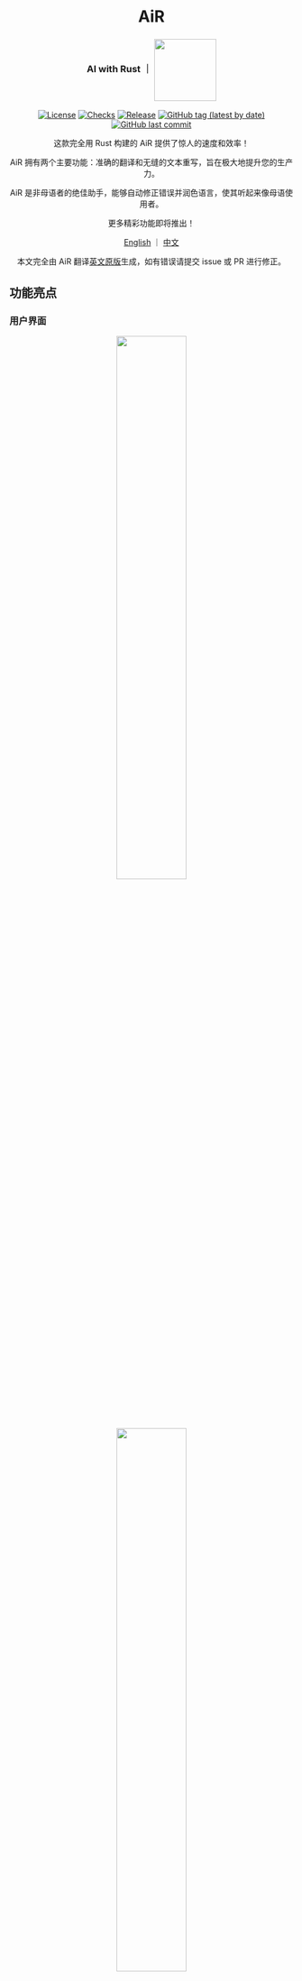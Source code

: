 <div align="center">

# AiR
<h3>AI with Rust ｜ <img align="center" height="110" src="asset/icon.png"></h3>

[![License](https://img.shields.io/badge/License-GPLv3-blue.svg)](https://www.gnu.org/licenses/gpl-3.0)
[![Checks](https://github.com/hack-ink/air/actions/workflows/checks.yml/badge.svg?branch=main)](https://github.com/hack-ink/air/actions/workflows/checks.yml)
[![Release](https://github.com/hack-ink/air/actions/workflows/release.yml/badge.svg)](https://github.com/hack-ink/air/actions/workflows/release.yml)
[![GitHub tag (latest by date)](https://img.shields.io/github/v/tag/hack-ink/air)](https://github.com/hack-ink/air/tags)
[![GitHub last commit](https://img.shields.io/github/last-commit/hack-ink/air?color=red&style=plastic)](https://github.com/hack-ink/air)

这款完全用 Rust 构建的 AiR 提供了惊人的速度和效率！

AiR 拥有两个主要功能：准确的翻译和无缝的文本重写，旨在极大地提升您的生产力。

AiR 是非母语者的绝佳助手，能够自动修正错误并润色语言，使其听起来像母语使用者。

更多精彩功能即将推出！

[English](README.md) ｜ [中文](README-zh-CN.md)

本文完全由 AiR 翻译[英文原版](README.md)生成，如有错误请提交 issue 或 PR 进行修正。
</div>


## 功能亮点
### 用户界面
<div align="center"><img src="demo/ui-1.png" width="49.7%"/> <img src="demo/ui-2.png" width="49.7%"/></div>

### 直接重写
![rewrite-directly](demo/rewrite-directly.gif)

### 直接翻译
![translate-directly](demo/translate-directly.gif)


## 状态
- **操作系统**
  - [x] **macOS**
  - [x] **Windows**
  - [ ] **Unix**
- **功能**
  - [x] **深色/浅色主题**
  - [x] **重写**
  - [x] **直接重写**
  - [x] **翻译**
  - [x] **直接翻译**
  - [ ] **重构代码** (即将推出)
  - [ ] **光学字符识别** (已计划)
  - [ ] **文字转语音** (已计划)


## 用法
### 安装
#### 从源代码构建
```sh
# 克隆仓库。
git clone https://github.com/hack-ink/air
cd air

# 要在 macOS 和 Unix 上安装 Rust，请运行以下命令。
#
# 要在 Windows 上安装 Rust，请从 `https://rustup.rs` 下载并运行安装程序。
curl --proto '=https' --tlsv1.2 -sSf https://sh.rustup.rs | sh -s -- --default-toolchain stable

# 安装必要的依赖项。(仅限 Unix 系统)
# 以 Ubuntu 为例，这实际上取决于你的发行版。
sudo apt-get update
sudo apt-get install libasound2-dev libxdo-dev

# 构建项目后，二进制文件将位于 `target/release/air`。
cargo build --release

# 如果您是 macOS 用户并且想拥有一个 `AiR.app`，请运行以下命令。
# 安装 `cargo-bundle` 将二进制文件打包成应用程序。
cargo install cargo-bundle
# 构建应用程序后，它将位于 `target/release/bundle/osx/AiR.app`。
cargo bundle --release
```

#### 下载预构建二进制文件
- **macOS** 与 **Windows**
  - 从 [GitHub Releases](https://github.com/hack-ink/air/releases/latest) 下载最新的预构建二进制文件。
- **Unix**
  - 已计划

### 配置
#### 打开来自未识别开发者的 Mac 应用程序 (仅限 macOS)
当您第一次打开应用时，您会看到以下消息：

`“AiR” 无法打开，因为无法验证开发者。`

由于我不是认证开发者，您需要允许该应用在您的 Mac 上运行。

请请我喝杯咖啡，以便我能获得一个 Apple 开发者证书。 😄

1. `打开“系统偏好设置” -> “隐私与安全性”。`
2. `请向下滚动到 ‘“AiR” 因不是来自已识别的开发者而被阻止使用’ 部分。`
3. `点击 “仍然打开”。`

相关资源：
- [打开来自未识别开发者的 Mac 应用程序 (support.apple.com)](https://support.apple.com/en-hk/guide/mac-help/mh40616/mac)
- [如何打开来自未识别开发者的 Mac 应用程序 (macworld.com)](https://www.macworld.com/article/672947/how-to-open-a-mac-app-from-an-unidentified-developer.html)

#### 获取系统辅助功能权限 (仅限 macOS)
要控制键盘并使用系统剪贴板进行数据读写，
AiR 必须获得系统辅助功能权限。

1. `打开 “系统设置” -> “隐私与安全” -> “辅助功能”。`
2. `点击 “+” 按钮，然后添加 “AiR.app” 或 “air” 二进制文件。`

#### 设置
你可以通过导航到 “设置” 面板来配置设置。

- 通用
  - 字体大小
  - 失去焦点时隐藏：当应用程序失去焦点时隐藏它。
  - 激活的功能：使用非直接功能时启用的功能。
- AI
  - API 基础：AI API 的基本 URL。确保不要忘记 `v1` 部分。(例如：https://api.openai.com/v1)。
  - API 密钥：AI API 密钥。
  - 模型：AI 模型。
  - 温度：人工智能的不可预测性。
- 翻译
  - 语言 A：您希望从/向 B 翻译的语言。
  - 语言 B：您希望从/向 A 翻译的语言。
- 快捷键
  - 重写​
  - 直接重写​
  - 翻译​
  - 直接翻译
- 开发
  - 日志级别

AiR目前正在进行大量开发，并非所有设置都会在用户界面中始终可用。

然而，所有设置始终可以在设置文件中找到。

设置文件的位置因操作系统而异。
- `~/Library/Application\ Support/AiR/setting.toml` (macOS)
- `C:\Users\<username>\AppData\Roaming\hack.ink\AiR\setting.toml` (Windows)
- `~/.config/AiR/setting.toml` (Unix)

#### 交互
在输入区域中键入文本，然后在 macOS 上按 `META+ENTER` 或在其他操作系统上按 `CTRL+ENTER` 以触发相应的功能。

您还可以选择文本并使用快捷键直接对选定的文本应用相应的功能。

### 更新
正在开发自动更新功能。

目前，您可以通过重复安装步骤手动更新应用程序。

#### 重新获得系统访问权限 (仅适用于macOS)
1. `按照 “获取系统访问权限” 部分找到 “AiR.app” 或 “air” 二进制文件。`
2. `点击 “-” 按钮以移除现有权限，然后点击 “+” 按钮重新添加权限。`


## 开发
### 架构
<div align="center">

```mermaid
graph TD
    A[AiR]
    A --> B[组件]
    A --> C[操作系统]
    A --> D[服务]
    A --> E[状态]
    A --> F[用户界面]
    B --> B1[数据结构]
    C --> C1[macOS/Unix/Windows]
    D --> D1[后台进程]
    E --> E1[同步]
    F --> F1[交互]
```

**基于 [egui](https://github.com/emilk/egui)，这是一个用纯 Rust 编写的快速跨平台 GUI 工具包。**
</div>

- **组件**
  - 提供程序其他部分使用的基本数据结构和函数。
  - 组件应该是静态的，不要包含任何可变状态。
- **操作系统**
  - 提供与操作系统交互的封装API。
  - 需要在此处理操作系统之间的差异，并以总结、抽象的方式呈现。
- **服务**
  - 提供后台任务能力，使其可以独立于 UI 运行。
  - 服务有一个或多个对缓存组件的要求，以节省系统资源、执行频繁的检查或更新，以及处理时间敏感的任务。
  - 与 UI 设置相关的服务应提供热重载功能，以便在 UI 上更改设置时，立即应用这些更改。
  - 服务应包含中止功能，以停止服务，并且在程序退出时应调用此功能，以防止其停滞。
- **状态**
  - 提供可变性，可以在整个程序中同步和共享。
  - 状态应该是 `Arc<parking_lot::Mutex/RwLock<_>>` 或 `Arc<std::sync::atomic::Atomic*>`。
- **用户界面**
  - 为用户提供与其他部分互动的能力。


## 支持我
如果您觉得这个项目有帮助，并且希望支持其开发，可以请我喝杯咖啡！

您的支持非常感谢，并激励我不断改进这个项目。

- **法币**
  - [Ko-fi](https://ko-fi.com/aurevoirxavier)
  - [爱发电](https://afdian.net/a/AurevoirXavier)
- **加密货币**
  - **Bitcoin**
    - `bc1pedlrf67ss52md29qqkzr2avma6ghyrt4jx9ecp9457qsl75x247sqcp43c`
  - **Ethereum**
    - `0x3e25247CfF03F99a7D83b28F207112234feE73a6`
  - **Polkadot**
    - `156HGo9setPcU2qhFMVWLkcmtCEGySLwNqa3DaEiYSWtte4Y`

感谢您的支持！


## 感谢
我们要向以下项目和贡献者表达由衷的感谢：
- [egui](https://github.com/emilk/egui) 为我们的 GUI 提供了基础。
- Rust 社区对 Rust 生态系统的持续支持和开发。


## 其他鸣谢​
- 感谢 [OpenAI Translator](https://github.com/openai-translator/openai-translator) 为本工作提供灵感。
- 通过 [recraft.ai](https://app.recraft.ai) 创建的精彩图标。


<div align="right">

#### 许可证
<sup>根据 [GPL-3.0](LICENSE) 许可进行授权。</sup>
</div>
